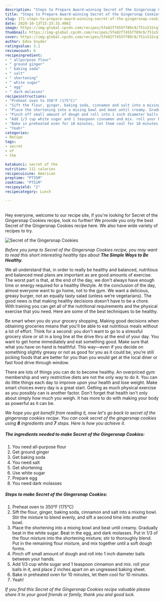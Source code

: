 ```yaml
---
description: "Steps to Prepare Award-winning Secret of the Gingersnap Cookies"
title: "Steps to Prepare Award-winning Secret of the Gingersnap Cookies"
slug: 171-steps-to-prepare-award-winning-secret-of-the-gingersnap-cookies
date: 2020-10-13T15:33:33.406Z
image: https://img-global.cpcdn.com/recipes/5fe02f7455ff89c9/751x532cq70/secret-of-the-gingersnap-cookies-recipe-main-photo.jpg
thumbnail: https://img-global.cpcdn.com/recipes/5fe02f7455ff89c9/751x532cq70/secret-of-the-gingersnap-cookies-recipe-main-photo.jpg
cover: https://img-global.cpcdn.com/recipes/5fe02f7455ff89c9/751x532cq70/secret-of-the-gingersnap-cookies-recipe-main-photo.jpg
author: Edna Snyder
ratingvalue: 3.1
reviewcount: 6
recipeingredient:
- " allpurpose flour"
- " ground ginger"
- " baking soda"
- " salt"
- " shortening"
- " white sugar"
- " egg"
- " dark molasses"
recipeinstructions:
- "Preheat oven to 350°F (175°C)"
- "Sift the flour, ginger, baking soda, cinnamon and salt into a mixing bowl. Stir the mixture to blend evenly, and sift a second time into another bowl."
- "Place the shortening into a mixing bowl and beat until creamy. Gradually beat in the white sugar. Beat in the egg, and dark molasses. Put in 1/3 of the flour mixture into the shortening mixture; stir to thoroughly blend. Put in the remaining flour mixture, and mix together until a soft dough forms."
- "Pinch off small amount of dough and roll into 1 inch diameter balls between your hands."
- "Add 1/3 cup white sugar and 1 teaspoon cinnamon and mix. roll your balls in it, and place 2 inches apart on an ungreased baking sheet."
- "Bake in preheated oven for 10 minutes, let them cool for 10 minutes."
- "Yeah!"
categories:
- Recipe
tags:
- secret
- of
- the

katakunci: secret of the 
nutrition: 111 calories
recipecuisine: American
preptime: "PT35M"
cooktime: "PT51M"
recipeyield: "2"
recipecategory: Lunch

---
```

<br>
Hey everyone, welcome to our recipe site, if you're looking for Secret of the Gingersnap Cookies recipe, look no further! We provide you only the best Secret of the Gingersnap Cookies recipe here. We also have wide variety of recipes to try.
<br>


![Secret of the Gingersnap Cookies](https://img-global.cpcdn.com/recipes/5fe02f7455ff89c9/751x532cq70/secret-of-the-gingersnap-cookies-recipe-main-photo.jpg)

<i>Before you jump to Secret of the Gingersnap Cookies recipe, you may want to read this short interesting healthy tips about <strong>The Simple Ways to Be Healthy</strong>.</i>

We all understand that, in order to really be healthy and balanced, nutritious and balanced meal plans are important as are good amounts of exercise. The worst part is that, at the end of the day, we don't always have enough time or energy required for a healthy lifestyle. At the conclusion of the day, almost everyone want to go home, not to the gym. We want a delicious, greasy burger, not an equally tasty salad (unless we’re vegetarians). The good news is that making healthy decisions doesn’t have to be a chore. With training you can get all of the nutritional requirements and the physical exercise that you need. Here are some of the best techniques to be healthy.

Be smart when you do your grocery shopping. Making good decisions when obtaining groceries means that you'll be able to eat nutritious meals without a lot of effort. Think for a second: you don't want to go to a stressful grocery store or sit in a long line at the drive thru at the end of your day. You want to get home immediately and eat something good. Make sure that what you have on hand is healthful. This way—even if you decide on something slightly greasy or not as good for you as it could be, you’re still picking foods that are better for you than you would get at the local diner or fast food drive through window.

There are lots of things you can do to become healthy. An overpriced gym membership and very restrictive diets are not the only way to do it. You can do little things each day to improve upon your health and lose weight. Make smart choices every day is a great start. Getting as much physical exercise as you possibly can is another factor. Don't forget that health isn't only about simply how much you weigh. It has more to do with making your body as powerful as it can be. 


<i>We hope you got benefit from reading it, now let's go back to secret of the gingersnap cookies recipe. You can cook secret of the gingersnap cookies using <strong>8</strong> ingredients and <strong>7</strong> steps. Here is how you achieve it.
</i>

##### The ingredients needed to make Secret of the Gingersnap Cookies:

1. You need  all-purpose flour
1. Get  ground ginger
1. Get  baking soda
1. You need  salt
1. Get  shortening
1. Use  white sugar
1. Prepare  egg
1. You need  dark molasses


##### Steps to make Secret of the Gingersnap Cookies:

1. Preheat oven to 350°F (175°C)
1. Sift the flour, ginger, baking soda, cinnamon and salt into a mixing bowl. Stir the mixture to blend evenly, and sift a second time into another bowl.
1. Place the shortening into a mixing bowl and beat until creamy. Gradually beat in the white sugar. Beat in the egg, and dark molasses. Put in 1/3 of the flour mixture into the shortening mixture; stir to thoroughly blend. Put in the remaining flour mixture, and mix together until a soft dough forms.
1. Pinch off small amount of dough and roll into 1 inch diameter balls between your hands.
1. Add 1/3 cup white sugar and 1 teaspoon cinnamon and mix. roll your balls in it, and place 2 inches apart on an ungreased baking sheet.
1. Bake in preheated oven for 10 minutes, let them cool for 10 minutes.
1. Yeah!


<i>If you find this Secret of the Gingersnap Cookies recipe valuable please share it to your good friends or family, thank you and good luck.</i>
